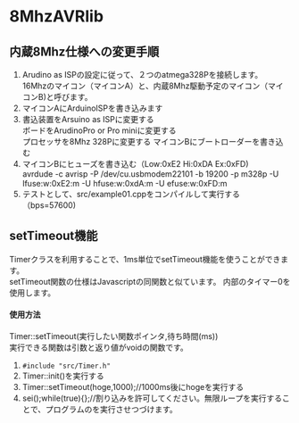 # 8MhzAVRlib
## 内蔵8Mhz仕様への変更手順
1. Arudino as ISPの設定に従って、２つのatmega328Pを接続します。  
  16Mhzのマイコン（マイコンA）と、内蔵8Mhz駆動予定のマイコン（マイコンB)と呼びます。
2. マイコンAにArduinoISPを書き込みます
3. 書込装置をArsuino as ISPに変更する  
   ボードをArudinoPro or Pro miniに変更する  
   プロセッサを8Mhz 328Pに変更する
   マイコンBにブートローダーを書き込む
4. マイコンBにヒューズを書き込む（Low:0xE2 Hi:0xDA Ex:0xFD)  
avrdude -c avrisp -P /dev/cu.usbmodem22101 -b 19200 -p m328p -U lfuse:w:0xE2:m -U hfuse:w:0xdA:m -U efuse:w:0xFD:m
5. テストとして、src/example01.cppをコンパイルして実行する（bps=57600)   

## setTimeout機能
Timerクラスを利用することで、1ms単位でsetTimeout機能を使うことができます。  
setTimeout関数の仕様はJavascriptの同関数と似ています。
内部のタイマー0を使用します。
#### 使用方法
Timer::setTimeout(実行したい関数ポインタ,待ち時間(ms))  
実行できる関数は引数と返り値がvoidの関数です。
1. ```#include "src/Timer.h"```
2. Timer::init()を実行する
3. Timer::setTimeout(hoge,1000);//1000ms後にhogeを実行する
4. sei();while(true){};//割り込みを許可してください。無限ループを実行することで、プログラムのを実行させつづけます。
